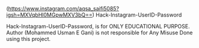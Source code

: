 (https://www.instagram.com/aqsa_saifi5085?igsh=MXVqbHl0MGpwMXV3bQ==) Hack-Instagram-UserID-Password

Hack-Instagram-UserID-Password, is for ONLY EDUCATIONAL PURPOSE. Author (Mohammed Usman E Gani) is not responsible for Any Misuse Done using this project.

